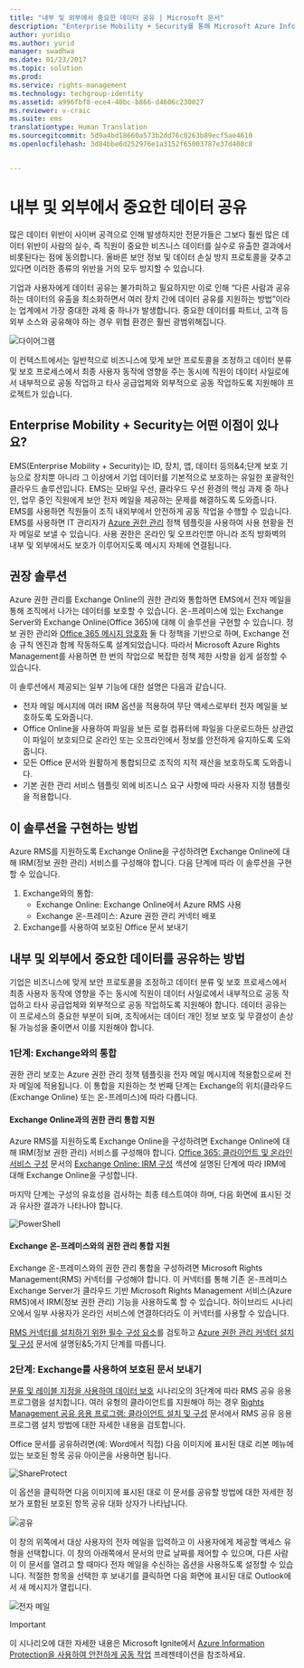 ```yaml
---
title: "내부 및 외부에서 중요한 데이터 공유 | Microsoft 문서"
description: "Enterprise Mobility + Security를 통해 Microsoft Azure Information Protection 기능을 활용하여 내부 및 외부에서 중요한 데이터를 공유하는 방법을 설명하는 시나리오입니다."
author: yuridio
ms.author: yurid
manager: swadhwa
ms.date: 01/23/2017
ms.topic: solution
ms.prod: 
ms.service: rights-management
ms.technology: techgroup-identity
ms.assetid: a996fbf8-ece4-40bc-b866-d4606c230027
ms.reviewer: v-craic
ms.suite: ems
translationtype: Human Translation
ms.sourcegitcommit: 5d9a4bd18660a573b2dd76c0263b89ecf5ae4610
ms.openlocfilehash: 3d84bbe6d252976e1a3152f65003787e37d408c8


---
```


# <a name="share-sensitive-data-internally-and-externally"></a>내부 및 외부에서 중요한 데이터 공유

많은 데이터 위반이 사이버 공격으로 인해 발생하지만 전문가들은 그보다 훨씬 많은 데이터 위반이 사람의 실수, 즉 직원이 중요한 비즈니스 데이터를 실수로 유출한 결과에서 비롯된다는 점에 동의합니다. 올바른 보안 정보 및 데이터 손실 방지 프로토콜을 갖추고 있다면 이러한 종류의 위반을 거의 모두 방지할 수 있습니다.

기업과 사용자에게 데이터 공유는 불가피하고 필요하지만 이로 인해 “다른 사람과 공유하는 데이터의 유출을 최소화하면서 여러 장치 간에 데이터 공유를 지원하는 방법”이라는 업계에서 가장 중대한 과제 중 하나가 발생합니다. 중요한 데이터를 파트너, 고객 등 외부 소스와 공유해야 하는 경우 위협 환경은 훨씬 광범위해집니다.

![다이어그램](./media/share-sensitive-data/share-sensitive-data-fig1.png)

이 컨텍스트에서는 일반적으로 비즈니스에 맞게 보안 프로토콜을 조정하고 데이터 분류 및 보호 프로세스에서 최종 사용자 동작에 영향을 주는 동시에 직원이 데이터 사일로에서 내부적으로 공동 작업하고 타사 공급업체와 외부적으로 공동 작업하도록 지원해야 프로젝트가 있습니다.

## <a name="how-can-enterprise-mobility--security-help-you"></a>Enterprise Mobility + Security는 어떤 이점이 있나요?

EMS(Enterprise Mobility + Security)는 ID, 장치, 앱, 데이터 등의&4;단계 보호 기능으로 장치뿐 아니라 그 이상에서 기업 데이터를 기본적으로 보호하는 유일한 포괄적인 클라우드 솔루션입니다. EMS는 모바일 우선, 클라우드 우선 환경의 핵심 과제 중 하나인, 업무 중인 직원에게 보안 전자 메일을 제공하는 문제를 해결하도록 도와줍니다. EMS를 사용하면 직원들이 조직 내외부에서 안전하게 공동 작업을 수행할 수 있습니다. EMS를 사용하면 IT 관리자가 [Azure 권한 관리](https://docs.microsoft.com/information-protection/understand-explore/what-is-azure-rms) 정책 템플릿을 사용하여 사용 현황을 전자 메일로 보낼 수 있습니다. 사용 권한은 온라인 및 오프라인뿐 아니라 조직 방화벽의 내부 및 외부에서도 보호가 이루어지도록 메시지 자체에 연결됩니다.

## <a name="recommended-solution"></a>권장 솔루션

Azure 권한 관리를 Exchange Online의 권한 관리와 통합하면 EMS에서 전자 메일을 통해 조직에서 나가는 데이터를 보호할 수 있습니다. 온-프레미스에 있는 Exchange Server와 Exchange Online(Office 365)에 대해 이 솔루션을 구현할 수 있습니다. 정보 권한 관리와 [Office 365 메시지 암호화](https://technet.microsoft.com/library/dn569285.aspx) 둘 다 정책을 기반으로 하며, Exchange 전송 규칙 엔진과 함께 작동하도록 설계되었습니다. 따라서 Microsoft Azure Rights Management를 사용하면 한 번의 작업으로 복잡한 정책 제한 사항을 쉽게 설정할 수 있습니다.

이 솔루션에서 제공되는 일부 기능에 대한 설명은 다음과 같습니다.

- 전자 메일 메시지에 여러 IRM 옵션을 적용하여 무단 액세스로부터 전자 메일을 보호하도록 도와줍니다.
- Office Online을 사용하여 파일을 보든 로컬 컴퓨터에 파일을 다운로드하든 상관없이 파일이 보호되므로 온라인 또는 오프라인에서 정보를 안전하게 유지하도록 도와줍니다.
- 모든 Office 문서와 원활하게 통합되므로 조직의 지적 재산을 보호하도록 도와줍니다.
- 기본 권한 관리 서비스 템플릿 외에 비즈니스 요구 사항에 따라 사용자 지정 템플릿을 적용합니다.


## <a name="how-to-implement-this-solution"></a>이 솔루션을 구현하는 방법

Azure RMS를 지원하도록 Exchange Online을 구성하려면 Exchange Online에 대해 IRM(정보 권한 관리) 서비스를 구성해야 합니다. 다음 단계에 따라 이 솔루션을 구현할 수 있습니다.

1. Exchange와의 통합:
    - Exchange Online: Exchange Online에서 Azure RMS 사용
    - Exchange 온-프레미스: Azure 권한 관리 커넥터 배포
2. Exchange를 사용하여 보호된 Office 문서 보내기

## <a name="how-to-share-sensitive-data-internally-and-externally"></a>내부 및 외부에서 중요한 데이터를 공유하는 방법

기업은 비즈니스에 맞게 보안 프로토콜을 조정하고 데이터 분류 및 보호 프로세스에서 최종 사용자 동작에 영향을 주는 동시에 직원이 데이터 사일로에서 내부적으로 공동 작업하고 타사 공급업체와 외부적으로 공동 작업하도록 지원해야 합니다. 데이터 공유는 이 프로세스의 중요한 부분이 되며, 조직에서는 데이터 개인 정보 보호 및 무결성이 손상될 가능성을 줄이면서 이를 지원해야 합니다.

### <a name="step-1-integration-with-exchange"></a>1단계: Exchange와의 통합

권한 관리 보호는 Azure 권한 관리 정책 템플릿을 전자 메일 메시지에 적용함으로써 전자 메일에 적용됩니다. 이 통합을 지원하는 첫 번째 단계는 Exchange의 위치(클라우드(Exchange Online) 또는 온-프레미스)에 따라 다릅니다.

#### <a name="enable-rights-management-integration-with-exchange-online"></a>Exchange Online과의 권한 관리 통합 지원

Azure RMS를 지원하도록 Exchange Online을 구성하려면 Exchange Online에 대해 IRM(정보 권한 관리) 서비스를 구성해야 합니다. [Office 365: 클라이언트 및 온라인 서비스 구성](https://docs.microsoft.com/rights-management/deploy-use/configure-office365) 문서의 [Exchange Online: IRM 구성](https://docs.microsoft.com/rights-management/deploy-use/configure-office365#exchange-online-irm-configuration) 섹션에 설명된 단계에 따라 IRM에 대해 Exchange Online을 구성합니다.

마지막 단계는 구성의 유효성을 검사하는 최종 테스트여야 하며, 다음 화면에 표시된 것과 유사한 결과가 나타나야 합니다.

![PowerShell](./media/share-sensitive-data/share-sensitive-data-fig2.png)

#### <a name="enable-rights-management-integration-with-exchange-on-premises"></a>Exchange 온-프레미스와의 권한 관리 통합 지원

Exchange 온-프레미스와의 권한 관리 통합을 구성하려면 Microsoft Rights Management(RMS) 커넥터를 구성해야 합니다. 이 커넥터를 통해 기존 온-프레미스 Exchange Server가 클라우드 기반 Microsoft Rights Management 서비스(Azure RMS)에서 IRM(정보 권한 관리) 기능을 사용하도록 할 수 있습니다. 하이브리드 시나리오에서 일부 사용자가 온라인 서비스에 연결하더라도 이 커넥터를 사용할 수 있습니다.

[RMS 커넥터를 설치하기 위한 필수 구성 요소](https://docs.microsoft.com/rights-management/deploy-use/deploy-rms-connector#prerequisites-for-the-rms-connector)를 검토하고 [Azure 권한 관리 커넥터 설치 및 구성](https://docs.microsoft.com/rights-management/deploy-use/install-configure-rms-connector) 문서에 설명된&5;가지 단계를 따릅니다.

### <a name="step-2-send-a-protected-document-using-exchange"></a>2단계: Exchange를 사용하여 보호된 문서 보내기

[분류 및 레이블 지정을 사용하여 데이터 보호](infoprotect-secure-classify-scenario.md) 시나리오의 3단계에 따라 RMS 공유 응용 프로그램을 설치합니다. 여러 유형의 클라이언트를 지원해야 하는 경우 [Rights Management 공유 응용 프로그램: 클라이언트 설치 및 구성](https://docs.microsoft.com/rights-management/deploy-use/configure-sharing-app) 문서에서 RMS 공유 응용 프로그램 설치 방법에 대한 자세한 내용을 검토합니다.

Office 문서를 공유하려면(예: Word에서 직접) 다음 이미지에 표시된 대로 리본 메뉴에 있는 보호된 항목 공유 아이콘을 사용하면 됩니다.

![ShareProtect](./media/share-sensitive-data/share-sensitive-data-fig3.png)

이 옵션을 클릭하면 다음 이미지에 표시된 대로 이 문서를 공유할 방법에 대한 자세한 정보가 포함된 보호된 항목 공유 대화 상자가 나타납니다.

![공유](./media/share-sensitive-data/share-sensitive-data-fig4.png)

이 창의 위쪽에서 대상 사용자의 전자 메일을 입력하고 이 사용자에게 제공할 액세스 유형을 선택합니다. 이 창의 아래쪽에서 문서의 만료 날짜를 제어할 수 있으며, 다른 사람이 이 문서를 열려고 할 때마다 전자 메일을 수신하는 옵션을 사용하도록 설정할 수 있습니다. 적절한 항목을 선택한 후 보내기를 클릭하면 다음 화면에 표시된 대로 Outlook에서 새 메시지가 열립니다.

![전자 메일](./media/share-sensitive-data/share-sensitive-data-fig5.png)

> [!IMPORTANT]
> 이 시나리오에 대한 자세한 내용은 Microsoft Ignite에서 [Azure Information Protection을 사용하여 안전하게 공동 작업](https://myignite.microsoft.com/videos/49947) 프레젠테이션을 참조하세요.



<!--HONumber=Jan17_HO4-->


